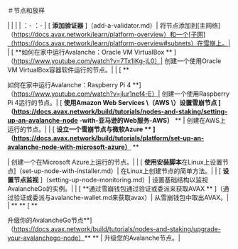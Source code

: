 ＃节点和放样

| | | | ：- ：- | [ **添加验证器** ]（add-a-validator.md）| 将节点添加到[主网络]（https://docs.avax.network/learn/platform-overview）和一个[子网]（https://docs.avax.network/learn/platform-overview#subnets）在雪崩上。| | [ **如何在家中运行Avalanche：Oracle VM VirtualBox ** ]（https://www.youtube.com/watch?v=7Tx1iKg-jL0）| 创建一个使用Oracle VM VirtualBox容器软件运行的节点。| | [ **

  
  
如何在家中运行Avalanche：Raspberry Pi 4 **]（https://www.youtube.com/watch?v=jlur1nef4-E）| 创建一个使用Raspberry Pi 4运行的节点。| [ **使用Amazon Web Services \（AWS \）**设置雪崩节点** ]（https://docs.avax.network/build/tutorials/nodes-and-staking/setting-up-an-avalanche-node -with-亚马逊的Web服务-AWS）** ** | 创建在AWS上运行的节点。| | [ **设立一个雪崩节点与微软Azure ** ]（https://docs.avax.network/build/tutorials/platform/set-up-an-avalanche-node-with-microsoft-azure）** **

| 创建一个在Microsoft Azure上运行的节点。| | [ **使用安装脚本**在Linux上设置节点]（set-up-node-with-installer.md）| 在Linux上创建节点的简单方法。| | [ **设置节点监视** ]（setting-up-node-monitoring.md）| 设置基础结构以监视AvalancheGo的实例。| | [ **通过雪崩钱包通过验证或委派来获取AVAX ** ]（通过验证或委派与avalanche-wallet.md来获取avax）| 从雪崩钱包中取出AVAX。| | ** ** [ **



升级你的AvalancheGo节点**]（https://docs.avax.network/build/tutorials/nodes-and-staking/upgrade-your-avalanchego-node）** ** | 升级您的Avalanche节点。|

<!--stackedit_data:
eyJoaXN0b3J5IjpbOTc4ODI3NzA3XX0=
-->